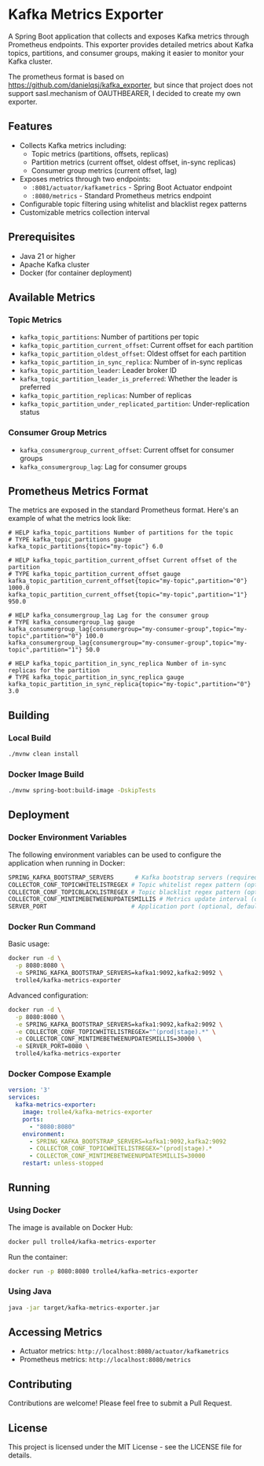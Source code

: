 # Kafka Metrics Exporter

A Spring Boot application that collects and exposes Kafka metrics through Prometheus endpoints. 
This exporter provides detailed metrics about Kafka topics, partitions, and consumer groups, 
making it easier to monitor your Kafka cluster.

The prometheus format is based on https://github.com/danielqsj/kafka_exporter, but since that project does not support 
sasl.mechanism of OAUTHBEARER, I decided to create my own exporter.

## Features

- Collects Kafka metrics including:
    - Topic metrics (partitions, offsets, replicas)
    - Partition metrics (current offset, oldest offset, in-sync replicas)
    - Consumer group metrics (current offset, lag)
- Exposes metrics through two endpoints:
    - `:8081/actuator/kafkametrics` - Spring Boot Actuator endpoint
    - `:8080/metrics` - Standard Prometheus metrics endpoint
- Configurable topic filtering using whitelist and blacklist regex patterns
- Customizable metrics collection interval

## Prerequisites

- Java 21 or higher
- Apache Kafka cluster
- Docker (for container deployment)

## Available Metrics

### Topic Metrics
- `kafka_topic_partitions`: Number of partitions per topic
- `kafka_topic_partition_current_offset`: Current offset for each partition
- `kafka_topic_partition_oldest_offset`: Oldest offset for each partition
- `kafka_topic_partition_in_sync_replica`: Number of in-sync replicas
- `kafka_topic_partition_leader`: Leader broker ID
- `kafka_topic_partition_leader_is_preferred`: Whether the leader is preferred
- `kafka_topic_partition_replicas`: Number of replicas
- `kafka_topic_partition_under_replicated_partition`: Under-replication status

### Consumer Group Metrics
- `kafka_consumergroup_current_offset`: Current offset for consumer groups
- `kafka_consumergroup_lag`: Lag for consumer groups

## Prometheus Metrics Format

The metrics are exposed in the standard Prometheus format. Here's an example of what the metrics look like:

```
# HELP kafka_topic_partitions Number of partitions for the topic
# TYPE kafka_topic_partitions gauge
kafka_topic_partitions{topic="my-topic"} 6.0

# HELP kafka_topic_partition_current_offset Current offset of the partition
# TYPE kafka_topic_partition_current_offset gauge
kafka_topic_partition_current_offset{topic="my-topic",partition="0"} 1000.0
kafka_topic_partition_current_offset{topic="my-topic",partition="1"} 950.0

# HELP kafka_consumergroup_lag Lag for the consumer group
# TYPE kafka_consumergroup_lag gauge
kafka_consumergroup_lag{consumergroup="my-consumer-group",topic="my-topic",partition="0"} 100.0
kafka_consumergroup_lag{consumergroup="my-consumer-group",topic="my-topic",partition="1"} 50.0

# HELP kafka_topic_partition_in_sync_replica Number of in-sync replicas for the partition
# TYPE kafka_topic_partition_in_sync_replica gauge
kafka_topic_partition_in_sync_replica{topic="my-topic",partition="0"} 3.0
```

## Building

### Local Build
```bash
./mvnw clean install
```

### Docker Image Build
```bash
./mvnw spring-boot:build-image -DskipTests
```

## Deployment

### Docker Environment Variables

The following environment variables can be used to configure the application when running in Docker:

```bash
SPRING_KAFKA_BOOTSTRAP_SERVERS      # Kafka bootstrap servers (required)
COLLECTOR_CONF_TOPICWHITELISTREGEX # Topic whitelist regex pattern (optional, default: ".*")
COLLECTOR_CONF_TOPICBLACKLISTREGEX # Topic blacklist regex pattern (optional, default: "^$")
COLLECTOR_CONF_MINTIMEBETWEENUPDATESMILLIS # Metrics update interval (optional, default: 60000)
SERVER_PORT                        # Application port (optional, default: 8080)
```

### Docker Run Command

Basic usage:
```bash
docker run -d \
  -p 8080:8080 \
  -e SPRING_KAFKA_BOOTSTRAP_SERVERS=kafka1:9092,kafka2:9092 \
  trolle4/kafka-metrics-exporter
```

Advanced configuration:
```bash
docker run -d \
  -p 8080:8080 \
  -e SPRING_KAFKA_BOOTSTRAP_SERVERS=kafka1:9092,kafka2:9092 \
  -e COLLECTOR_CONF_TOPICWHITELISTREGEX="^(prod|stage).*" \
  -e COLLECTOR_CONF_MINTIMEBETWEENUPDATESMILLIS=30000 \
  -e SERVER_PORT=8080 \
  trolle4/kafka-metrics-exporter
```

### Docker Compose Example

```yaml
version: '3'
services:
  kafka-metrics-exporter:
    image: trolle4/kafka-metrics-exporter
    ports:
      - "8080:8080"
    environment:
      - SPRING_KAFKA_BOOTSTRAP_SERVERS=kafka1:9092,kafka2:9092
      - COLLECTOR_CONF_TOPICWHITELISTREGEX=^(prod|stage).*
      - COLLECTOR_CONF_MINTIMEBETWEENUPDATESMILLIS=30000
    restart: unless-stopped
```

## Running

### Using Docker

The image is available on Docker Hub:
```bash
docker pull trolle4/kafka-metrics-exporter
```

Run the container:
```bash
docker run -p 8080:8080 trolle4/kafka-metrics-exporter
```

### Using Java
```bash
java -jar target/kafka-metrics-exporter.jar
```

## Accessing Metrics

- Actuator metrics: `http://localhost:8080/actuator/kafkametrics`
- Prometheus metrics: `http://localhost:8080/metrics`

## Contributing

Contributions are welcome! Please feel free to submit a Pull Request.

## License

This project is licensed under the MIT License - see the LICENSE file for details.